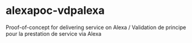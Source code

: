 # alexapoc-vdpalexa
Proof-of-concept for delivering service on Alexa / Validation de principe pour la prestation de service via Alexa
